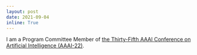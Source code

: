 ```yaml
---
layout: post
date: 2021-09-04
inline: True
---
```

I am a Program Committee Member of [the Thirty-Fifth AAAI Conference on Artificial Intelligence (AAAI-22)](https://aaai.org/Conferences/AAAI-21/).